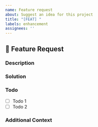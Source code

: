 ```yaml
---
name: Feature request
about: Suggest an idea for this project
title: "[FEAT] "
labels: enhancement
assignees: ''
---
```

## 🚀 Feature Request

### Description
<!-- 어떤 기능이 추가되길 원하는지 간략하게 설명해주세요. -->

### Solution
<!-- 기능을 구현하기 위한 아이디어나 방법을 설명해주세요. -->

### Todo
- [ ] Todo 1
- [ ] Todo 2

### Additional Context
<!-- 추가적인 내용이나 참고할만한 링크가 있다면 적어주세요. -->